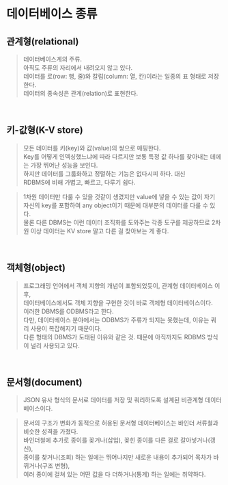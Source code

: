 # 데이터베이스 종류

## 관계형(relational)

> 데이터베이스계의 주류.        
아직도 주류의 자리에서 내려오지 않고 있다.      
데이터를 로(row: 행, 줄)와 칼럼(column: 열, 칸)이라는 일종의 표 형태로 저장한다.        
데이터의 종속성은 관계(relation)로 표현한다.    


<br />

## 키-값형(K-V store)



> 모든 데이터를 키(key)와 값(value)의 쌍으로 매핑한다.      
 Key를 어떻게 인덱싱했느냐에 따라 다르지만 보통 특정 값 하나를 찾아내는 데에는 가장 뛰어난 성능을 보인다.       
 하지만 데이터를 그룹화하고 정렬하는 기능은 없다시피 하다. 대신         
 RDBMS에 비해 가볍고, 빠르고, 다루기 쉽다.      

> 1차원 데이터만 다룰 수 있을 것같이 생겼지만 value에 넣을 수 있는 값이 자기 자신의 key를 포함하여 any object이기 때문에 대부분의 데이터를 다룰 수 있다.    
 물론 다른 DBMS는 이런 데이터 조직화를 도와주는 각종 도구를 제공하므로 2차원 이상 데이터는 KV store 말고 다른 걸 찾아보는 게 좋다.

<br />

## 객체형(object)

> 프로그래밍 언어에서 객체 지향의 개념이 포함되었듯이, 관계형 데이터베이스 이후,       
 데이터베이스에서도 객체 지향을 구현한 것이 바로 객체형 데이터베이스이다.          
이러한 DBMS를 ODBMS라고 한다.   
다만, 데이터베이스 분야에서는 ODBMS가 주류가 되지는 못했는데, 이유는 쿼리 사용이 복잡해지기 때문이다.       
다른 형태의 DBMS가 도태된 이유와 같은 것. 때문에 아직까지도 RDBMS 방식이 널리 사용되고 있다.

<br />

## 문서형(document)

> JSON 유사 형식의 문서로 데이터를 저장 및 쿼리하도록 설계된 비관계형 데이터베이스이다.

> 문서의 구조가 변화가 동적으로 허용된 문서형 데이터베이스는 바인더 서류철과 비슷한 성격을 가졌다.      
바인더철에 추가로 종이를 꽂거나(삽입), 꽂힌 종이를 다른 걸로 갈아넣거나(갱신),      
종이를 찾거나(조회) 하는 일에는 뛰어나지만 새로운 내용이 추가되어 목차가 바뀌거나(구조 변형),       
여러 종이에 걸쳐 있는 어떤 값을 다 더하거나(통계) 하는 일에는 취약하다.     

<br />